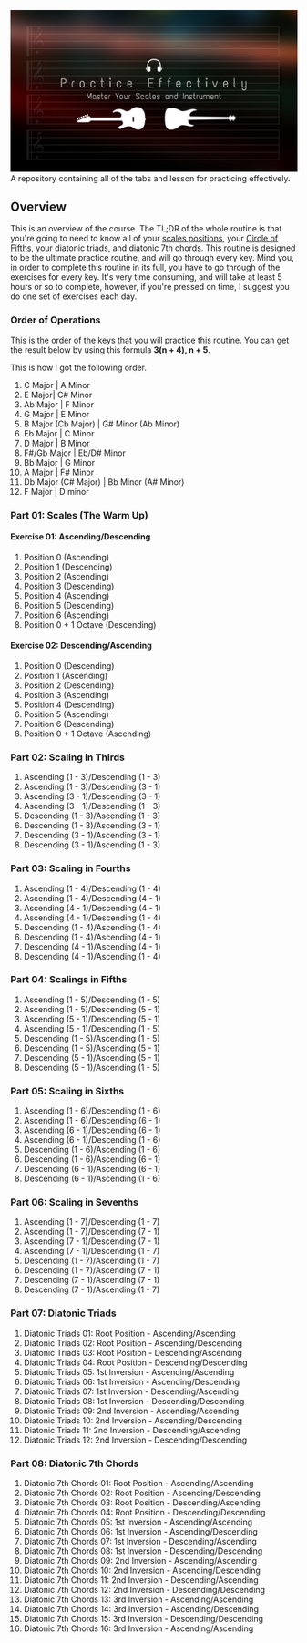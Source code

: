 ![Practice Effectively Banner](https://github.com/rrsolomon/Practice-Effectively/blob/main/Storage/Photos/Branding/Practice%20Effectively%20Banner.png)
A repository containing all of the tabs and lesson for practicing effectively.

## Overview
This is an overview of the course. The TL;DR of the whole routine is that you're going to need to know all of your [scales positions](https://github.com/rrsolomon/The-Scale-Bible), your [Circle of Fifths](https://en.wikipedia.org/wiki/Circle_of_fifths), your diatonic triads, and diatonic 7th chords. This routine is designed to be the ultimate practice routine, and will go through every key. Mind you, in order to complete this routine in its full, you have to go through of the exercises for every key. It's very time consuming, and will take at least 5 hours or so to complete, however, if you're pressed on time, I suggest you do one set of exercises each day.

### Order of Operations
This is the order of the keys that you will practice this routine. You can get the result below by using this formula **3(n + 4), n + 5**.

This is how I got the following order.

1. C Major | A Minor
2. E Major| C# Minor
3. Ab Major | F Minor
4. G Major | E Minor
5. B Major (Cb Major) | G# Minor (Ab Minor)
6. Eb Major | C Minor
7. D Major | B Minor
8. F#/Gb Major | Eb/D# Minor
9. Bb Major | G Minor
10. A Major | F# Minor
11. Db Major (C# Major) | Bb Minor (A# Minor)
12. F Major | D minor

### Part 01: Scales (The Warm Up)
#### Exercise 01: Ascending/Descending
1. Position 0 (Ascending)
2. Position 1 (Descending)
3. Position 2 (Ascending)
4. Position 3 (Descending)
5. Position 4 (Ascending)
6. Position 5 (Descending)
7. Position 6 (Ascending)
8. Position 0 + 1 Octave (Descending)

#### Exercise 02: Descending/Ascending
1. Position 0 (Descending)
2. Position 1 (Ascending)
3. Position 2 (Descending)
4. Position 3 (Ascending)
5. Position 4 (Descending)
6. Position 5 (Ascending)
7. Position 6 (Descending)
8. Position 0 + 1 Octave (Ascending)

### Part 02: Scaling in Thirds
1. Ascending (1 - 3)/Descending (1 - 3)
2. Ascending (1 - 3)/Descending (3 - 1)
3. Ascending (3 - 1)/Descending (3 - 1)
4. Ascending (3 - 1)/Descending (1 - 3)
5. Descending (1 - 3)/Ascending (1 - 3)
6. Descending (1 - 3)/Ascending (3 - 1)
7. Descending (3 - 1)/Ascending (3 - 1)
8. Descending (3 - 1)/Ascending (1 - 3)

### Part 03: Scaling in Fourths
1. Ascending (1 - 4)/Descending (1 - 4)
2. Ascending (1 - 4)/Descending (4 - 1)
3. Ascending (4 - 1)/Descending (4 - 1)
4. Ascending (4 - 1)/Descending (1 - 4)
5. Descending (1 - 4)/Ascending (1 - 4)
6. Descending (1 - 4)/Ascending (4 - 1)
7. Descending (4 - 1)/Ascending (4 - 1)
8. Descending (4 - 1)/Ascending (1 - 4)

### Part 04: Scalings in Fifths
1. Ascending (1 - 5)/Descending (1 - 5)
2. Ascending (1 - 5)/Descending (5 - 1)
3. Ascending (5 - 1)/Descending (5 - 1)
4. Ascending (5 - 1)/Descending (1 - 5)
5. Descending (1 - 5)/Ascending (1 - 5)
6. Descending (1 - 5)/Ascending (5 - 1)
7. Descending (5 - 1)/Ascending (5 - 1)
8. Descending (5 - 1)/Ascending (1 - 5)

### Part 05: Scaling in Sixths
1. Ascending (1 - 6)/Descending (1 - 6)
2. Ascending (1 - 6)/Descending (6 - 1)
3. Ascending (6 - 1)/Descending (6 - 1)
4. Ascending (6 - 1)/Descending (1 - 6)
5. Descending (1 - 6)/Ascending (1 - 6)
6. Descending (1 - 6)/Ascending (6 - 1)
7. Descending (6 - 1)/Ascending (6 - 1)
8. Descending (6 - 1)/Ascending (1 - 6)

### Part 06: Scaling in Sevenths
1. Ascending (1 - 7)/Descending (1 - 7)
2. Ascending (1 - 7)/Descending (7 - 1)
3. Ascending (7 - 1)/Descending (7 - 1)
4. Ascending (7 - 1)/Descending (1 - 7)
5. Descending (1 - 7)/Ascending (1 - 7)
6. Descending (1 - 7)/Ascending (7 - 1)
7. Descending (7 - 1)/Ascending (7 - 1)
8. Descending (7 - 1)/Ascending (1 - 7)

### Part 07: Diatonic Triads
1. Diatonic Triads 01: Root Position - Ascending/Ascending
2. Diatonic Triads 02: Root Position - Ascending/Descending
3. Diatonic Triads 03: Root Position - Descending/Ascending
4. Diatonic Triads 04: Root Position - Descending/Descending
5. Diatonic Triads 05: 1st Inversion - Ascending/Ascending
6. Diatonic Triads 06: 1st Inversion - Ascending/Descending
7. Diatonic Triads 07: 1st Inversion - Descending/Ascending
8. Diatonic Triads 08: 1st Inversion - Descending/Descending
9. Diatonic Triads 09: 2nd Inversion - Ascending/Ascending
10. Diatonic Triads 10: 2nd Inversion - Ascending/Descending
11. Diatonic Triads 11: 2nd Inversion - Descending/Ascending
12. Diatonic Triads 12: 2nd Inversion - Descending/Descending

### Part 08: Diatonic 7th Chords
1. Diatonic 7th Chords 01: Root Position - Ascending/Ascending
2. Diatonic 7th Chords 02: Root Position - Ascending/Descending
3. Diatonic 7th Chords 03: Root Position - Descending/Ascending
4. Diatonic 7th Chords 04: Root Position - Descending/Descending
5. Diatonic 7th Chords 05: 1st Inversion - Ascending/Ascending
6. Diatonic 7th Chords 06: 1st Inversion - Ascending/Descending
7. Diatonic 7th Chords 07: 1st Inversion - Descending/Ascending
8. Diatonic 7th Chords 08: 1st Inversion - Descending/Descending
9. Diatonic 7th Chords 09: 2nd Inversion - Ascending/Ascending
10. Diatonic 7th Chords 10: 2nd Inversion - Ascending/Descending
11. Diatonic 7th Chords 11: 2nd Inversion - Descending/Ascending
12. Diatonic 7th Chords 12: 2nd Inversion - Descending/Descending
13. Diatonic 7th Chords 13: 3rd Inversion - Ascending/Ascending
14. Diatonic 7th Chords 14: 3rd Inversion - Ascending/Descending
15. Diatonic 7th Chords 15: 3rd Inversion - Descending/Descending
16. Diatonic 7th Chords 16: 3rd Inversion - Ascending/Ascending
